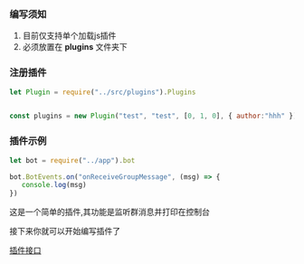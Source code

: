### 编写须知

1. 目前仅支持单个加载js插件
2. 必须放置在 **plugins** 文件夹下

### 注册插件


```js 
let Plugin = require("../src/plugins").Plugins


const plugins = new Plugin("test", "test", [0, 1, 0], { author:"hhh" })


```

### 插件示例

```js
let bot = require("../app").bot

bot.BotEvents.on("onReceiveGroupMessage", (msg) => {
   console.log(msg)
})
```
这是一个简单的插件,其功能是监听群消息并打印在控制台

接下来你就可以开始编写插件了

[插件接口](interface.md)